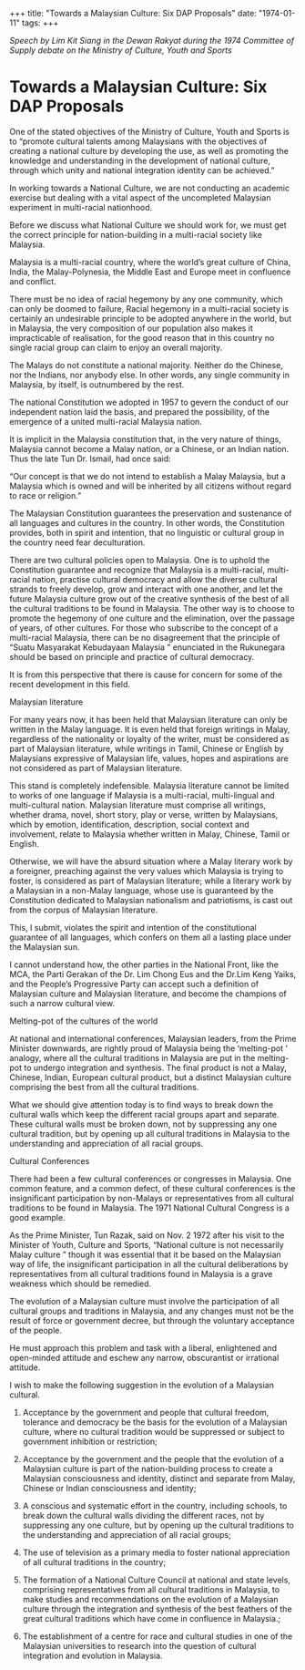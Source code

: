 +++ 
title: "Towards a Malaysian Culture: Six DAP Proposals"
date: "1974-01-11"
tags:
+++

_Speech by Lim Kit Siang in the Dewan Rakyat during the 1974 Committee of Supply debate on the Ministry of Culture, Youth and Sports_

# Towards a Malaysian Culture: Six DAP Proposals

One of the stated objectives of the Ministry of Culture, Youth and Sports is to “promote cultural talents among Malaysians with the objectives of creating a national culture by developing the use, as well as promoting the knowledge and understanding in the development of national culture, through which unity and national integration identity can be achieved.”</u>

In working towards a National Culture, we are not conducting an academic exercise but dealing with a vital aspect of the uncompleted Malaysian experiment in multi-racial nationhood.

Before we discuss what National Culture we should work for, we must get the correct principle for nation-building in a multi-racial society like Malaysia.

Malaysia is a multi-racial country, where the world’s great culture of China, India, the Malay-Polynesia, the Middle East and Europe meet in confluence and conflict.

There must be no idea of racial hegemony by any one community, which can only be doomed to failure, Racial hegemony in a multi-racial society is certainly an undesirable principle to be adopted anywhere in the world, but in Malaysia, the very composition of our population also makes it impracticable of realisation, for the good reason that in this country no single racial group can claim to enjoy an overall majority.

The Malays do not constitute a national majority. Neither do the Chinese, nor the Indians, nor anybody else. In other words, any single community in Malaysia, by itself, is outnumbered by the rest.

The national Constitution we adopted in 1957 to gevern the conduct of our independent nation laid the basis, and prepared the possibility, of the emergence of a united multi-racial Malaysia nation.

It is implicit in the Malaysia constitution that, in the very nature of things, Malaysia cannot become a Malay nation, or a Chinese, or an Indian nation. Thus the late Tun Dr. Ismail, had once said:

“Our concept is that we do not intend to establish a Malay Malaysia, but a Malaysia which is owned and will be inherited by all citizens without regard to race or religion.”

The Malaysian Constitution guarantees the preservation and sustenance of all languages and cultures in the country. In other words, the Constitution provides, both in spirit and intention, that no linguistic or cultural group in the country need fear deculturation.

There are two cultural policies open to Malaysia. One is to uphold the Constitution guarantee and recognize that Malaysia is a multi-racial, multi-racial nation, practise cultural democracy and allow the diverse cultural strands to freely develop, grow and interact with one another, and let the future Malaysia culture grow out of the creative synthesis of the best of all the cultural traditions to be found in Malaysia. The other way is to choose to promote the hegemony of one culture and the elimination, over the passage of years, of other cultures.
For those who subscribe to the concept of a multi-racial Malaysia, there can be no disagreement that the principle of “Suatu Masyarakat Kebudayaan Malaysia ” enunciated in the Rukunegara should be based on principle and practice of cultural democracy.

It is from this perspective that there is cause for concern for some of the recent development in this field.
	
Malaysian literature

For many years now, it has been held that Malaysian literature can only be written in the Malay language. It is even held that foreign writings in Malay, regardless of the nationality or loyalty of the writer, must be considered as part of Malaysian literature, while writings in Tamil, Chinese or English by Malaysians expressive of Malaysian life, values, hopes and aspirations are not considered as part of Malaysian literature.

This stand is completely indefensible. Malaysia literature cannot be limited to works of one language if Malaysia is a multi-racial, multi-lingual and multi-cultural nation. Malaysian literature must comprise all writings, whether drama, novel, short story, play or verse, written by Malaysians, which by emotion, identification, description, social context and involvement, relate to Malaysia whether written in Malay, Chinese, Tamil or English.

Otherwise, we will have the absurd situation where a Malay literary work by a foreigner, preaching against the very values which Malaysia is trying to foster, is considered as part of Malaysian literature; while a literary work by a Malaysian in a non-Malay language, whose use is guaranteed by the Constitution dedicated to Malaysian nationalism and patriotisms, is cast out from the corpus of Malaysian literature. 

This, I submit, violates the spirit and intention of the constitutional guarantee of all languages, which confers on them all a lasting place under the Malaysian sun.

I cannot understand how, the other parties in the National Front, like the MCA, the Parti Gerakan of the Dr. Lim Chong Eus and the Dr.Lim Keng Yaiks, and the People’s Progressive Party can accept such a definition of Malaysian culture and Malaysian literature, and become the champions of such a narrow cultural view.

Melting-pot of the cultures of the world

At national and international conferences, Malaysian leaders, from the Prime Minister downwards, are rightly proud of Malaysia being the ‘melting-pot ’ analogy, where all the cultural traditions in Malaysia are put in the melting-pot to undergo integration and synthesis. The final product is not a Malay, Chinese, Indian, European cultural product, but a distinct Malaysian culture comprising the best from all the cultural traditions.

What we should give attention today is to find ways to break down the cultural walls which keep the different racial groups apart and separate. These cultural walls must be broken down, not by suppressing any one cultural tradition, but by opening up all cultural traditions in Malaysia to the understanding and appreciation of all racial groups.

Cultural Conferences

There had been a few cultural conferences or congresses in Malaysia. One common feature, and a common defect, of these cultural conferences is the insignificant participation by non-Malays or representatives from all cultural traditions to be found in Malaysia. The 1971 National Cultural Congress is a good example.

As the Prime Minister, Tun Razak, said on Nov. 2 1972 after his visit to the Minister of Youth, Culture and Sports, “National culture is not necessarily Malay culture ” though it was essential that it be based on the Malaysian way of life, the insignificant participation in all the cultural deliberations by representatives from all cultural traditions found in Malaysia is a grave weakness which should be remedied.

The evolution of a Malaysian culture must involve the participation of all cultural groups and traditions in Malaysia, and any changes must not be the result of force or government decree, but through the voluntary acceptance of the people.

He must approach this problem and task with a liberal, enlightened and open-minded attitude and eschew any narrow, obscurantist or irrational attitude.

I wish to make the following suggestion in the evolution of a Malaysian cultural.

1.	Acceptance by the government and people that cultural freedom, tolerance and democracy be the basis for the evolution of a Malaysian culture, where no cultural tradition would be suppressed or subject to government inhibition or restriction;

2.	Acceptance by the government and the people that the evolution of a Malaysian culture is part of the nation-building process to create a Malaysian consciousness and identity, distinct and separate from Malay, Chinese or Indian consciousness and identity;

3.	A conscious and systematic effort in the country, including schools, to break down the cultural walls dividing the different races, not by suppressing any one culture, but by opening up the cultural traditions to the understanding and appreciation of all racial groups;

4.	The use of television as a primary media to foster national appreciation of all cultural traditions in the country;

5.	The formation of a National Culture Council at national and state levels, comprising representatives from all cultural traditions in Malaysia, to make studies and recommendations on the evolution of a Malaysian culture through the integration and synthesis of the best feathers of the great cultural traditions which have come in confluence in Malaysia.;

6.	The establishment of a centre for race and cultural studies in one of the Malaysian universities to research into the question of cultural integration and evolution in Malaysia.
 
